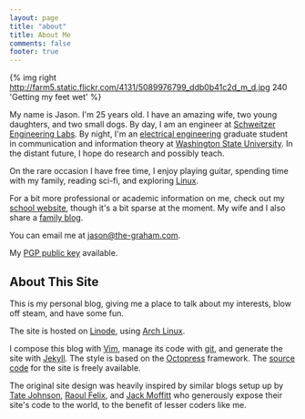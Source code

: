 ```yaml
---
layout: page
title: "about"
title: About Me
comments: false
footer: true
---
```


{% img right http://farm5.static.flickr.com/4131/5089976799_ddb0b41c2d_m_d.jpg 240 'Getting my feet wet' %}

My name is Jason. I'm 25 years old. I have an amazing wife, two young daughters, and two small dogs. By day, I am an engineer at [Schweitzer Engineering Labs][SEL].  By night, I'm an [electrical engineering](http://www.eecs.wsu.edu/) graduate student in communication and information theory at [Washington State University][WSU].  In the distant future, I hope do research and possibly teach.

[SEL]:http://selinc.com
[WSU]:http://www.wsu.edu

On the rare occasion I have free time, I enjoy playing guitar, spending time with my family, reading sci-fi, and exploring [Linux][].

[Linux]:http://en.wikipedia.org/wiki/Linux

For a bit more professional or academic information on me, check out my [school website][], though it's a bit sparse at the moment.  My wife and I also share a [family blog][].

[school website]:http://eecs.wsu.edu/~jgraham
[family blog]:http://www.graham-clan.net

You can email me at <a href='&#109;ail&#116;o&#58;jas&#111;n&#37;4&#48;th&#37;&#54;5%&#50;Dgra%&#54;8a&#109;&#46;&#99;om'>jas&#111;n&#64;th&#101;-gra&#104;am&#46;co&#109;</a>.

My [PGP public key][] available.

[PGP public key]:/pubkey.asc

## About This Site ##

This is my personal blog, giving me a place to talk about my interests, blow off steam, and have some fun. 

The site is hosted on [Linode][], using [Arch Linux][].

[Linode]:https://www.linode.com/
[Arch Linux]:https://www.archlinux.org/

I compose this blog with [Vim][], manage its code with [git][], and generate the site with [Jekyll][]. The style is based on the [Octopress][] framework. The [source code][] for the site is freely available.

[Jekyll]:https://github.com/mojombo/jekyll
[Vim]:http://www.vim.org/
[git]:http://git-scm.cm
[Octopress]:http://octopress.org/
[source code]:http://code.the-graham.com/blog/

The original site design was heavily inspired by similar blogs setup up by [Tate Johnson][], [Raoul Felix][], and [Jack Moffitt][] who generously expose their site's code to the world, to the benefit of lesser coders like me.

[Tate Johnson]:http://tatey.com/about/
[Raoul Felix]:http://rfelix.com/about/
[Jack Moffitt]:http://metajack.im/about/

